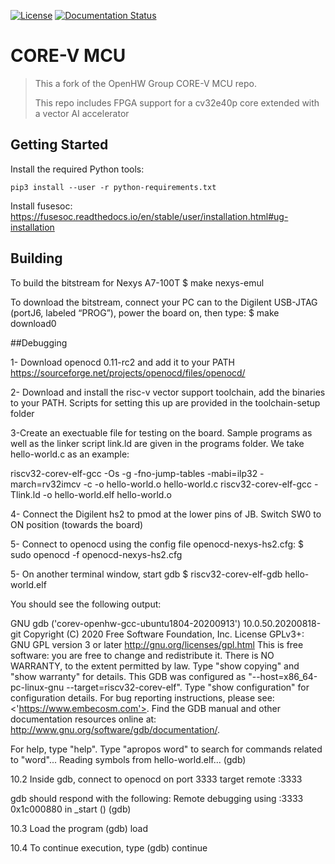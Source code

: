 [![License](https://img.shields.io/badge/License-Apache%202.0-blue.svg)](https://opensource.org/licenses/Apache-2.0)
[![Documentation Status](https://readthedocs.org/projects/core-v-mcu/badge/?version=latest)](https://core-v-mcu.readthedocs.io/en/latest/?badge=latest)

# CORE-V MCU

> This a fork of the OpenHW Group CORE-V MCU repo.
>
> This repo includes FPGA support for a cv32e40p core extended with a vector AI accelerator

## Getting Started

Install the required Python tools:

```
pip3 install --user -r python-requirements.txt
```

Install fusesoc: https://fusesoc.readthedocs.io/en/stable/user/installation.html#ug-installation

## Building
To build the bitstream for Nexys A7-100T
$ make nexys-emul

To download the bitstream, connect your PC can to the Digilent USB-JTAG (portJ6, labeled “PROG”), power the board on, then type:
$ make download0

##Debugging

1- Download openocd 0.11-rc2 and add it to your PATH
https://sourceforge.net/projects/openocd/files/openocd/

2- Download and install the risc-v vector support toolchain, add the binaries to your PATH. Scripts for setting this up are provided in the toolchain-setup folder

3-Create an exectuable file for testing on the board. Sample programs as well as the linker script link.ld are given in the programs folder. We take hello-world.c as an example: 

riscv32-corev-elf-gcc -Os -g -fno-jump-tables -mabi=ilp32 -march=rv32imcv -c -o hello-world.o hello-world.c
riscv32-corev-elf-gcc -Tlink.ld -o hello-world.elf hello-world.o 

4- Connect the Digilent hs2 to pmod at the lower pins of JB. Switch SW0 to ON position (towards the board)

5- Connect to openocd using the config file openocd-nexys-hs2.cfg: 
$ sudo openocd -f openocd-nexys-hs2.cfg

5- On another terminal window, start gdb
$ riscv32-corev-elf-gdb hello-world.elf

You should see the following output:

GNU gdb ('corev-openhw-gcc-ubuntu1804-20200913') 10.0.50.20200818-git
Copyright (C) 2020 Free Software Foundation, Inc.
License GPLv3+: GNU GPL version 3 or later <http://gnu.org/licenses/gpl.html>
This is free software: you are free to change and redistribute it.
There is NO WARRANTY, to the extent permitted by law.
Type "show copying" and "show warranty" for details.
This GDB was configured as "--host=x86_64-pc-linux-gnu --target=riscv32-corev-elf".
Type "show configuration" for configuration details.
For bug reporting instructions, please see:
<'https://www.embecosm.com'>.
Find the GDB manual and other documentation resources online at:
    <http://www.gnu.org/software/gdb/documentation/>.

For help, type "help".
Type "apropos word" to search for commands related to "word"...
Reading symbols from hello-world.elf...
(gdb)

10.2 Inside gdb, connect to openocd on port 3333
target remote :3333

gdb should respond with the following:
Remote debugging using :3333
0x1c000880 in _start ()
(gdb)

10.3 Load the program
(gdb) load

10.4 To continue execution, type 
(gdb) continue
